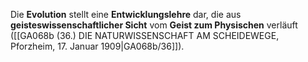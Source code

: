 
Die **Evolution** stellt eine **Entwicklungslehre** dar, die aus **geisteswissenschaftlicher Sicht** vom **Geist zum Physischen** verläuft ([[GA068b (36.) DIE NATURWISSENSCHAFT AM SCHEIDEWEGE, Pforzheim, 17. Januar 1909|GA068b/36]]).
